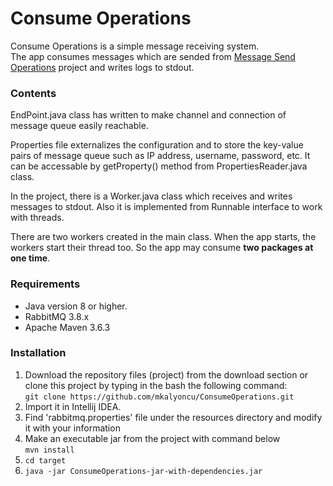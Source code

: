 
# Consume Operations


Consume Operations is a simple message receiving system.  
The app consumes messages which are sended from [Message Send Operations](https://github.com/mkalyoncu/MessageSendOperations) project and writes logs to stdout. 

### Contents  

EndPoint.java class has written to make channel and connection of message queue easily reachable.  

Properties file externalizes the configuration and to store the key-value pairs of message queue such as IP address, username, password, etc. It can be accessable by getProperty() method from PropertiesReader.java class.

In the project, there is a Worker.java class which receives and writes messages to stdout. Also it is implemented from Runnable interface to work with threads.

There are two workers created in the main class. When the app starts, the workers start their thread too. So the app may consume **two packages at one time**.

### Requirements  

* Java version 8 or higher.  
* RabbitMQ 3.8.x
* Apache Maven 3.6.3

### Installation

1. Download the repository files (project) from the download section or clone this project by typing in the bash the following command:  
``
git clone https://github.com/mkalyoncu/ConsumeOperations.git
``
2. Import it in Intellij IDEA.  
3. Find 'rabbitmq.properties' file under the resources directory and modify it with your information
4. Make an executable jar from the project with command below  
``
mvn install
``    
5. ``` cd target ```  
6. ``` java -jar ConsumeOperations-jar-with-dependencies.jar ```
